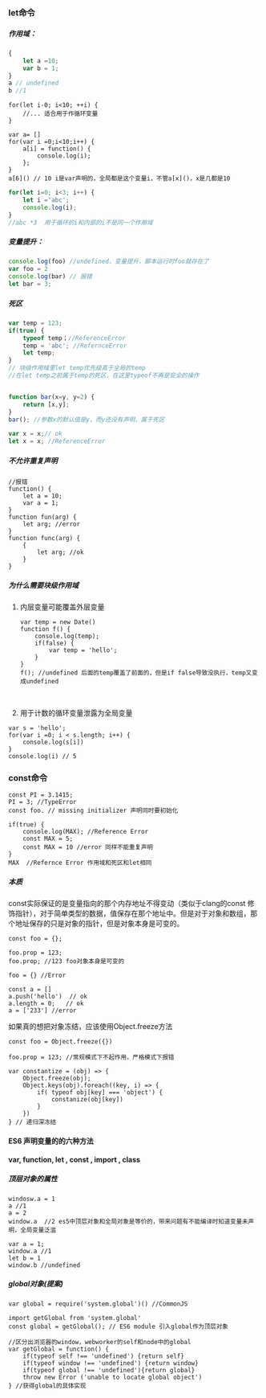 ### let命令

##### 作用域：

```js
{
    let a =10;
    var b = 1;
}
a // undefined
b //1
```



```Js
for(let i-0; i<10; ++i) {
    //... 适合用于作循环变量
}
```

```Js
var a= []
for(var i =0;i<10;i++) {
    a[i] = function() {
        console.log(i);
    };
}
a[6]() // 10 i是var声明的，全局都是这个变量i，不管a[x]()，x是几都是10
```

```js
for(let i=0; i<3; i++) {
    let i ='abc';
    console.log(i);
}
//abc *3  用于循环的i和内部的i不是同一个作用域
```

##### 变量提升：

```js
console.log(foo) //undefined，变量提升，脚本运行时foo就存在了
var foo = 2
console.log(bar) // 报错
let bar = 3;
```

##### 死区

```js
var temp = 123;
if(true) {
    typeof temp；//ReferenceError
    temp = 'abc'; //RefernceError 
    let temp;
}
// 块级作用域里let temp优先级高于全局的temp
//在let temp之前属于temp的死区，在这里typeof不再是安全的操作


function bar(x=y, y=2) {
    return [x,y];
}
bar(); //参数x的默认值是y，而y还没有声明，属于死区

var x = x;// ok
let x = x; //ReferenceError

```

##### 不允许重复声明

```Js
//报错
function() {
    let a = 10;
    var a = 1;
}
function fun(arg) {
    let arg; //error
}
function func(arg) {
    {
        let arg; //ok
    }
}
```

##### 为什么需要块级作用域

1. 内层变量可能覆盖外层变量

   ```Js
   var temp = new Date()
   function f() {
       console.log(temp);
       if(false) {
           var temp = 'hello';
       }
   }
   f(); //undefined 后面的temp覆盖了前面的，但是if false导致没执行，temp又变成undefined
   ```

   ​

2. 用于计数的循环变量泄露为全局变量

```Js
var s = 'hello';
for(var i =0; i < s.length; i++) {
    console.log(s[i])
}
console.log(i) // 5
```

### const命令

```Js
const PI = 3.1415;
PI = 3; //TypeError
const foo. // missing initializer 声明同时要初始化

if(true) {
	console.log(MAX); //Reference Error
    const MAX = 5;
    const MAX = 10 //error 同样不能重复声明
}
MAX  //Refernce Error 作用域和死区和let相同
```

##### 本质

const实际保证的是变量指向的那个内存地址不得变动（类似于clang的const 修饰指针），对于简单类型的数据，值保存在那个地址中。但是对于对象和数组，那个地址保存的只是对象的指针，但是对象本身是可变的。

```Js
const foo = {};

foo.prop = 123;
foo.prop; //123 foo对象本身是可变的

foo = {} //Error

const a = []
a.push('hello')  // ok
a.length = 0;   // ok
a = ['233'] //error
```

如果真的想把对象冻结，应该使用Object.freeze方法

```Js
const foo = Object.freeze({})

foo.prop = 123; //常规模式下不起作用，严格模式下报错

var constantize = (obj) => {
    Object.freeze(obj);
    Object.keys(obj).foreach((key, i) => {
        if( typeof obj[key] === 'object') {
            constanize(obj[key])
        }
    })
} // 递归深冻结
```

#### ES6 声明变量的的六种方法

**var,  function, let  , const , import , class**

##### 顶层对象的属性

```Js
windosw.a = 1
a //1
a = 2
window.a  //2 es5中顶层对象和全局对象是等价的，带来问题有不能编译时知道变量未声明，全局变量泛滥

var a = 1;
window.a //1
let b = 1
window.b //undefined
```

##### global对象(提案)

```Js
var global = require('system.global')() //CommonJS

import getGlobal from 'system.global'
const global = getGlobal(); // ES6 module 引入global作为顶层对象

//区分出浏览器的window，webworker的self和node中的global
var getGlobal = function() {
    if(typeof self !== 'undefined') {return self}
    if(typeof window !== 'undefined') {return window}
    if(typeof global !== 'undefined'){return global}
    throw new Error ('unable to locate global object')
} //获得global的具体实现
```

